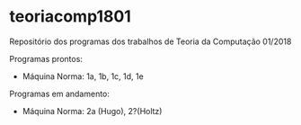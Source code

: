 # teoriacomp1801
Repositório dos programas dos trabalhos de Teoria da Computação 01/2018

Programas prontos:
* Máquina Norma: 1a, 1b, 1c, 1d, 1e

Programas em andamento: 
* Máquina Norma: 2a (Hugo), 2?(Holtz)

